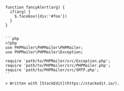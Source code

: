 <pre class=" language-javascript"><code class="prism  language-javascript"><span class="token keyword">function</span> <span class="token function">fancyAlert</span><span class="token punctuation">(</span>arg<span class="token punctuation">)</span> <span class="token punctuation">{</span>
  <span class="token keyword">if</span><span class="token punctuation">(</span>arg<span class="token punctuation">)</span> <span class="token punctuation">{</span>
    $<span class="token punctuation">.</span><span class="token function">facebox</span><span class="token punctuation">(</span><span class="token punctuation">{</span>div<span class="token punctuation">:</span><span class="token string">'#foo'</span><span class="token punctuation">}</span><span class="token punctuation">)</span>
  <span class="token punctuation">}</span>
<span class="token punctuation">}</span>
</code></pre>
<pre><code>
```php
&lt;?php
use PHPMailer\PHPMailer\PHPMailer;
use PHPMailer\PHPMailer\Exception;

require 'path/to/PHPMailer/src/Exception.php';
require 'path/to/PHPMailer/src/PHPMailer.php';
require 'path/to/PHPMailer/src/SMTP.php';
``

&gt; Written with [StackEdit](https://stackedit.io/).
</code></pre>

